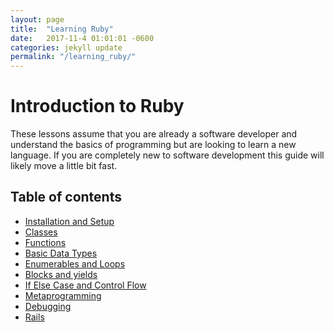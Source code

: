 ```yaml
---
layout: page
title:  "Learning Ruby"
date:   2017-11-4 01:01:01 -0600
categories: jekyll update
permalink: "/learning_ruby/"
---
```


# Introduction to Ruby

These lessons assume that you are already a software developer and understand
the basics of programming but are looking to learn a new language.
If you are completely new to software development this guide will likely move a
little bit fast.

## Table of contents

* [Installation and Setup](/learning_ruby/install_and_setup)
* [Classes](/learning_ruby/classes)
* [Functions](/learning_ruby/functions)
* [Basic Data Types](/learning_ruby/data_types)
* [Enumerables and Loops](/learning_ruby/loops)
* [Blocks and yields](/learning_ruby/yields)
* [If Else Case and Control Flow](/learning_ruby/control_flow)
* [Metaprogramming](/learning_ruby/metaprogramming)
* [Debugging](/learning_ruby/debugging)
* [Rails](/learning_ruby/rails)
